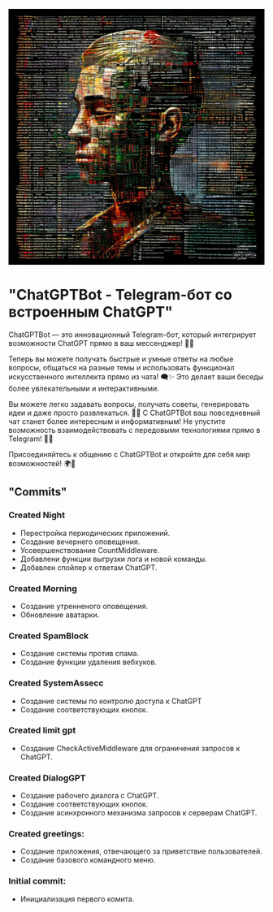 ![Заставка](data/photo/avatar.png)

# "ChatGPTBot - Telegram-бот со встроенным ChatGPT"

ChatGPTBot — это инновационный Telegram-бот, который интегрирует возможности ChatGPT прямо в ваш мессенджер! 🤖💬

Теперь вы можете получать быстрые и умные ответы на любые вопросы, общаться на разные темы и использовать функционал искусственного интеллекта прямо из чата! 🗨️✨ Это делает ваши беседы более увлекательными и интерактивными.

Вы можете легко задавать вопросы, получать советы, генерировать идеи и даже просто развлекаться. 🎉💡 С ChatGPTBot ваш повседневный чат станет более интересным и информативным! Не упустите возможность взаимодействовать с передовыми технологиями прямо в Telegram! 🚀📱

Присоединяйтесь к общению с ChatGPTBot и откройте для себя мир возможностей! 🌍💖

## "Commits"
### Сreated Night
- Перестройка периодических приложений.
- Создание вечернего оповещения.
- Усовершенствование CountMiddleware.
- Добавлени функции выгрузки лога и новой команды.
- Добавлен спойлер к ответам ChatGPT.

### Created Morning
- Создание утренненого оповещения.
- Обновление аватарки.
  
### Created SpamBlock
- Создание системы против спама.
- Создание функции удаления вебхуков.
  
### Created SystemAssecc
- Создание системы по контролю доступа к ChatGPT
- Создание соответствующих кнопок.

### Created limit gpt
- Создание CheckActiveMiddleware для ограничения запросов к ChatGPT.

### Created DialogGPT
- Создание рабочего диалога с ChatGPT.
- Создание соответствующих кнопок.
- Создание асинхронного механизма запросов к серверам ChatGPT.
  
### Created greetings:
- Создание приложения, отвечающего за приветствие пользователей.
- Создание базового командного меню.
  
### Initial commit:
- Инициализация первого комита.
   